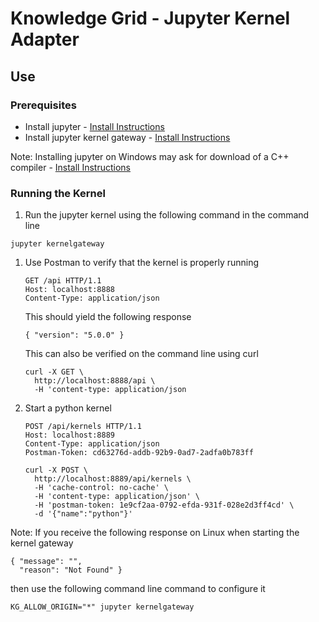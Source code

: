 # Knowledge Grid - Jupyter Kernel Adapter

## Use

### Prerequisites

* Install jupyter - [Install Instructions](http://jupyter.org/install.html)
* Install jupyter kernel gateway - [Install Instructions](https://jupyter-kernel-gateway.readthedocs.io/en/latest/getting-started.html#using-conda)

Note: Installing jupyter on Windows may ask for download of a C++ compiler - [Install Instructions](https://www.microsoft.com/en-us/download/details.aspx?id=44266)

### Running the Kernel

1. Run the jupyter kernel using the following command in the command line
```
jupyter kernelgateway
```
1. Use Postman to verify that the kernel is properly running

    ```
    GET /api HTTP/1.1
    Host: localhost:8888
    Content-Type: application/json
    ```

    This should yield the following response
    ```
    { "version": "5.0.0" }
    ```

    This can also be verified on the command line using curl
    ```
    curl -X GET \
      http://localhost:8888/api \
      -H 'content-type: application/json
    ```

1. Start a python kernel
    ```
    POST /api/kernels HTTP/1.1
    Host: localhost:8889
    Content-Type: application/json
    Postman-Token: cd63276d-addb-92b9-0ad7-2adfa0b783ff
    ```

    ```
    curl -X POST \
      http://localhost:8889/api/kernels \
      -H 'cache-control: no-cache' \
      -H 'content-type: application/json' \
      -H 'postman-token: 1e9cf2aa-0792-efda-931f-028e2d3ff4cd' \
      -d '{"name":"python"}'
    ```

Note: If you receive the following response on Linux when starting the kernel gateway
```
{ "message": "",
  "reason": "Not Found" }
```

then use the following command line command to configure it
```
KG_ALLOW_ORIGIN="*" jupyter kernelgateway
```
